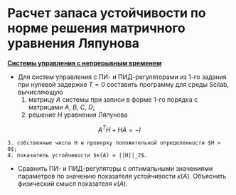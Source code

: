 # Расчет запаса устойчивости по норме решения матричного уравнения Ляпунова

**[Системы управления с непрерывным временем](1)**

- Для систем управления с ПИ- и ПИД-регуляторами из 1-го задания при нулевой задержке $T = 0$ составить программу для среды Scilab, вычисляющую
	1. матрицу $A$ системы при записи в форме 1-го порядка с матрицами $A$, $B$, $C$, $D$;
	2. решение $H$ уравнения Ляпунова
```math
A^T H + H A = -I
```
	3. собственные числа H и проверку положительной определенности $H > 0$;
	4. показатель устойчивости $κ(A) = ||H||_2$.
- Сравнить ПИ- и ПИД-регуляторы с оптимальными значениями параметров по значению показателя устойчивости $\kappa(A)$. Объяснить физический смысл показателя $\kappa(A)$.
